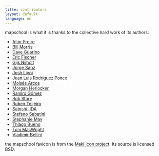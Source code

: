 ```yaml
---
title: contributors
layout: default
language: en
---
```


mapschool is what it is thanks to the collective hard work of its authors:

* [Aitor Freire](https://github.com/aitorfreire)
* [Bill Morris](https://github.com/wboykinm)
* [Dave Guarino](https://github.com/daguar)
* [Eric Fischer](http://www.flickr.com/photos/walkingsf/)
* [Gijs Nijholt](https://github.com/gijs)
* [Jorge Sanz](https://github.com/jsanz)
* [Josh Livni](https://github.com/jlivni)
* [Juan Luis Rodríguez Ponce](https://github.com/juanluisrp)
* [Moisés Arcos](https://github.com/moiarcsan)
* [Morgan Herlocker](https://github.com/morganherlocker)
* [Ramiro Gómez](http://ramiro.org/)
* [Rob Story](https://github.com/wrobstory)
* [Ruben Teijeiro](http://drewpull.drupalgardens.com/)
* [Satoshi IIDA](https://github.com/nyampire)
* [Stefano Sabatini](https://github.com/sabas)
* [Stephanie May](https://github.com/mizmay)
* [Thiago Bueno](http://tbueno.com/)
* [Tom MacWright](http://www.macwright.org/)
* [Vladimir Bellini](https://github.com/vlasvlasvlas)

the mapschool favicon is from the [Maki icon project](https://www.mapbox.com/maki/).
Its source is licensed BSD.

